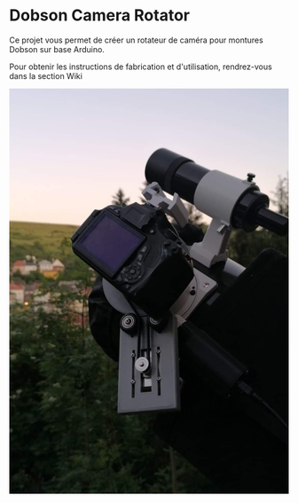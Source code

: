 # Dobson Camera Rotator

Ce projet vous permet de créer un rotateur de caméra pour montures Dobson sur base Arduino.

Pour obtenir les instructions de fabrication et d'utilisation, rendrez-vous dans la section Wiki


![](https://github.com/AstrAuDobson/Dobson-Camera-Rotator/blob/main/camera_rotator_img1.jpg)

